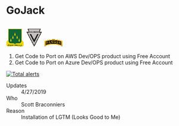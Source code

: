 # GoJack
###### 
![alt text](https://github.com/brac10/markdown-here/raw/master/src/common/images/iconStrikeSwiftly48.png "Strike Swiftly")
![alt text](https://github.com/brac10/markdown-here/raw/master/src/common/images/iconRecondo48.png "Tip of the Spear")
![alt text](https://github.com/brac10/markdown-here/raw/master/src/common/images/iconRanerUp48.png "Lead, Follow, Get out of the way")

1. Get Code to Port on AWS Dev/OPS product using Free Account
2. Get Code to Port on Azure Dev/OPS product using Free Account

  <a href="https://lgtm.com/projects/g/brac10/GoJack/alerts/"><img alt="Total alerts"   src="https://img.shields.io/lgtm/alerts/g/brac10/GoJack.svg?logo=lgtm&logoWidth=18"/></a></td>
<dl>
  <dt>Updates</dt>
  <dd>4/27/2019</dd>
  <dt>Who</dt>
  <dd>Scott Braconniers 
  </dd>
  <dt>Reason</dt>
  <dd>Installation of LGTM (Looks Good to Me)</dd>
</dl>
